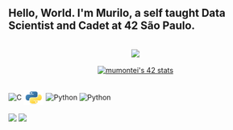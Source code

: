 ## Hello, World. I'm Murilo, a self taught Data Scientist and Cadet at 42 São Paulo.
<br>
<div align="center">
  <a href="https://github.com/mmuriloj">
  <img height="190" src="https://github-readme-stats.vercel.app/api/top-langs/?username=mmuriloj&layout=compact&langs_count=7&theme=dracula"/>   
    
 [![mumontei's 42 stats](https://badge42.vercel.app/api/v2/cl180xod0011109l65xnzbfxf/stats?cursusId=21&coalitionId=piscine)](https://github.com/JaeSeoKim/badge42)
    </div>
  
  
  
<div style="display: inline_block"><br>
  <img align="center" alt="C" height="30" width="40" src="https://cdn.jsdelivr.net/gh/devicons/devicon/icons/c/c-original.svg">
  <img align="center" alt="Python" height="30" width="40" src="https://raw.githubusercontent.com/devicons/devicon/master/icons/python/python-original.svg">
  <img align="center" alt="Python" height="30" width="40" src="https://cdn.jsdelivr.net/gh/devicons/devicon/icons/jupyter/jupyter-original.svg">
  <img align="center" alt="Python" height="30" width="40" src="https://cdn.jsdelivr.net/gh/devicons/devicon/icons/r/r-original.svg">
  
 
</div>
<br>  
<div> 
  <a href = "mailto:eng.muriloj@yahoo.com"><img src="https://img.shields.io/badge/Yahoo!-6001D2?style=for-the-badge&logo=Yahoo!&logoColor=white" target="_blank"></a>
  <a href="https://www.linkedin.com/in/murilomonteiroj/" target="_blank"><img src="https://img.shields.io/badge/-LinkedIn-%230077B5?style=for-the-badge&logo=linkedin&logoColor=white" target="_blank"></a> 
 
</div>
  
<!--### Hi there 👋


**mmuriloj/mmuriloj** is a ✨ _special_ ✨ repository because its `README.md` (this file) appears on your GitHub profile.

Here are some ideas to get you started:

- 🔭 I’m currently working on ...
- 🌱 I’m currently learning ...
- 👯 I’m looking to collaborate on ...
- 🤔 I’m looking for help with ...
- 💬 Ask me about ...
- 📫 How to reach me: ...
- 😄 Pronouns: ...
- ⚡ Fun fact: ...
-->
